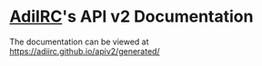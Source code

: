 # [AdiIRC](https://adiirc.com)'s API v2 Documentation

The documentation can be viewed at https://adiirc.github.io/apiv2/generated/